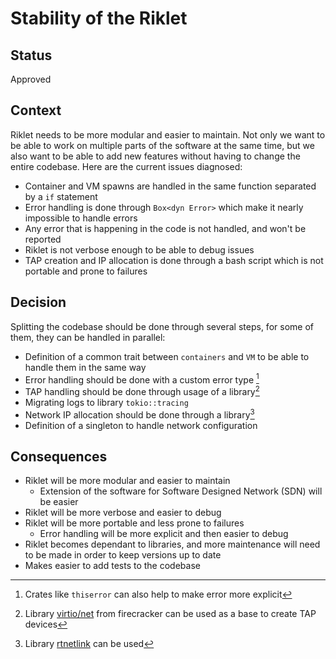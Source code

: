 # Stability of the Riklet

## Status

Approved

## Context

Riklet needs to be more modular and easier to maintain. Not only we want to 
be able to work on multiple parts of the software at the same time, but we
also want to be able to add new features without having to change the
entire codebase. Here are the current issues diagnosed:

- Container and VM spawns are handled in the same function separated by a `if` 
  statement
- Error handling is done through `Box<dyn Error>` which make it nearly 
  impossible to handle errors
- Any error that is happening in the code is not handled, and won't be reported
- Riklet is not verbose enough to be able to debug issues
- TAP creation and IP allocation is done through a bash script which is not 
  portable and prone to failures

## Decision

Splitting the codebase should be done through several steps, for some of 
them, they can be handled in parallel:

- Definition of a common trait between `containers` and `VM` to be able to 
  handle them in the same way
- Error handling should be done with a custom error type [^3]
- TAP handling should be done through usage of a library[^1]
- Migrating logs to library `tokio::tracing`
- Network IP allocation should be done through a library[^2]
- Definition of a singleton to handle network configuration

## Consequences

- Riklet will be more modular and easier to maintain
  - Extension of the software for Software Designed Network (SDN) will be easier
- Riklet will be more verbose and easier to debug
- Riklet will be more portable and less prone to failures
  - Error handling will be more explicit and then easier to debug
- Riklet becomes dependant to libraries, and more maintenance will need to 
  be made in order to keep versions up to date
- Makes easier to add tests to the codebase

[^1]: Library [virtio/net](https://github.com/firecracker-microvm/firecracker/tree/main/src/devices/src/virtio/net)
      from firecracker can be used as a base to create TAP devices
[^2]: Library [rtnetlink](https://github.com/rust-netlink/rtnetlink) can be used
[^3]: Crates like `thiserror` can also help to make error more explicit
